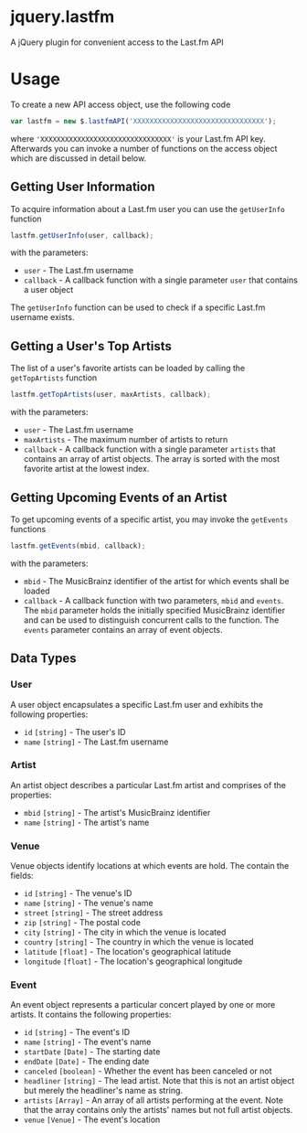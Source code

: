jquery.lastfm
=============

A jQuery plugin for convenient access to the Last.fm API

# Usage

To create a new API access object, use the following code

```javascript
var lastfm = new $.lastfmAPI('XXXXXXXXXXXXXXXXXXXXXXXXXXXXXXXX');
```

where `'XXXXXXXXXXXXXXXXXXXXXXXXXXXXXXXX'` is your Last.fm API key.
Afterwards you can invoke a number of functions on the access object
which are discussed in detail below.

## Getting User Information

To acquire information about a Last.fm user you can use the
`getUserInfo` function

```javascript
lastfm.getUserInfo(user, callback);
```

with the parameters:

* `user` - The Last.fm username
* `callback` - A callback function with a single parameter `user`
that contains a user object

The `getUserInfo` function can be used to check if a specific Last.fm
username exists.

## Getting a User's Top Artists

The list of a user's favorite artists can be loaded by calling the
`getTopArtists` function

```javascript
lastfm.getTopArtists(user, maxArtists, callback);
```

with the parameters:

* `user` - The Last.fm username
* `maxArtists` - The maximum number of artists to return
* `callback` - A callback function with a single parameter `artists`
that contains an array of artist objects. The array is sorted with the
most favorite artist at the lowest index.

## Getting Upcoming Events of an Artist

To get upcoming events of a specific artist, you may invoke the
`getEvents` functions

```javascript
lastfm.getEvents(mbid, callback);
```

with the parameters:

* `mbid` - The MusicBrainz identifier of the artist for which events
shall be loaded
* `callback` - A callback function with two parameters, `mbid` and
`events`. The `mbid` parameter holds the initially specified MusicBrainz
identifier and can be used to distinguish concurrent calls to the
function. The `events` parameter contains an array of event objects.

## Data Types

### User

A user object encapsulates a specific Last.fm user and exhibits the
following properties:

* `id` `[string]` - The user's ID
* `name` `[string]` - The Last.fm username

### Artist

An artist object describes a particular Last.fm artist and comprises of
the properties:

* `mbid` `[string]` - The artist's MusicBrainz identifier
* `name` `[string]` - The artist's name

### Venue

Venue objects identify locations at which events are hold. The contain
the fields:

* `id` `[string]` - The venue's ID
* `name` `[string]` - The venue's name
* `street` `[string]` - The street address
* `zip` `[string]` - The postal code
* `city` `[string]` - The city in which the venue is located
* `country` `[string]` - The country in which the venue is located
* `latitude` `[float]` - The location's geographical latitude
* `longitude` `[float]` - The location's geographical longitude

### Event

An event object represents a particular concert played by one or more
artists. It contains the following properties:

* `id` `[string]` - The event's ID
* `name` `[string]` - The event's name
* `startDate` `[Date]` - The starting date
* `endDate` `[Date]` - The ending date
* `canceled` `[boolean]`  - Whether the event has been canceled or not
* `headliner` `[string]` - The lead artist. Note that this is not an
artist object but merely the headliner's name as string.
* `artists` `[Array]` - An array of all artists performing at the event.
Note that the array contains only the artists' names but not full artist
objects.
* `venue` `[Venue]`  - The event's location
